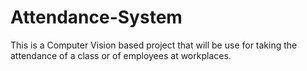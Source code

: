 # Attendance-System
This is a Computer Vision based project that will be use for taking the attendance of a class or of employees at workplaces.
